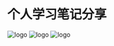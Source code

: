 <!-- {docsify-ignore}  忽略副标题-->

<!-- # Headline
## hello  {docsify-ignore} -->

# 个人学习笔记分享
![logo](https://docsify.js.org/_media/icon.svg ':size=WIDTHxHEIGHT')
![logo](https://docsify.js.org/_media/icon.svg ':size=50x100')
![logo](https://docsify.js.org/_media/icon.svg ':size=100')

